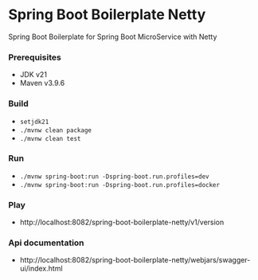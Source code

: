 # Spring Boot Boilerplate Netty
Spring Boot Boilerplate for Spring Boot MicroService with Netty

### Prerequisites
- JDK v21
- Maven v3.9.6

### Build
- `setjdk21`
- `./mvnw clean package`
- `./mvnw clean test`

### Run
- `./mvnw spring-boot:run -Dspring-boot.run.profiles=dev`
- `./mvnw spring-boot:run -Dspring-boot.run.profiles=docker`

### Play
- http://localhost:8082/spring-boot-boilerplate-netty/v1/version

### Api documentation
- http://localhost:8082/spring-boot-boilerplate-netty/webjars/swagger-ui/index.html
